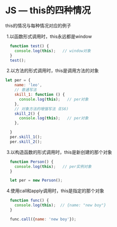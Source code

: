 # JS — this的四种情况

this的情况与每种情况对应的例子

​      1.以函数形式调用时，this永远都是window

```js
  function test() {
    console.log(this);   // window对象
  }
  test(); 
```

​      2.以方法的形式调用时，this是调用方法的对象

```js
let per = {
    name: 'leo',
    // 普通写法
    skill_1: function () {
      console.log(this);   // per对象
    },
    // 对象方法的增强写法（ES6)
    skill_2() {
      console.log(this);   // per对象
    },

  }
  per.skill_1();  
  per.skill_2();
```

​      3.以构造函数的形式调用时，this是新创建的那个对象

```js
  function Person() {
    console.log(this);   // per实例对象
  }

  let per = new Person();
```

​      4.使用call和apply调用时，this是指定的那个对象

```js
  function func() {
    console.log(this);  // {name: "new boy"}
  }

  func.call({name: 'new boy'});
```

